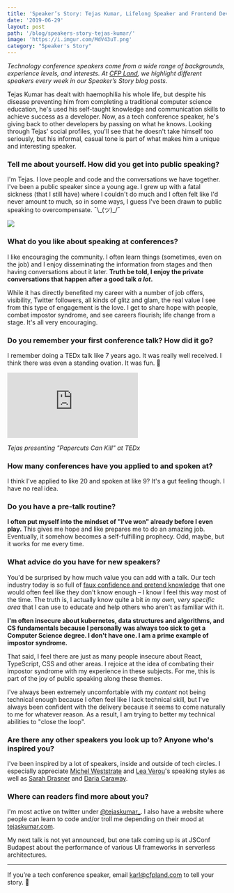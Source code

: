 ```yaml
---
title: 'Speaker’s Story: Tejas Kumar, Lifelong Speaker and Frontend Development Lead'
date: '2019-06-29'
layout: post
path: '/blog/speakers-story-tejas-kumar/'
image: 'https://i.imgur.com/MdV43uT.png'
category: "Speaker's Story"
---
```


_Technology conference speakers come from a wide range of backgrounds,
experience levels, and interests. At [CFP Land](https://www.cfpland.com/), we
highlight different speakers every week in our Speaker’s Story blog posts._

Tejas Kumar has dealt with haemophilia his whole life, but despite his disease preventing him from completing a traditional computer science education, he's used his self-taught knowledge and communication skills to achieve success as a developer. Now, as a tech conference speaker, he's giving back to other developers by passing on what he knows. Looking through Tejas' social profiles, you'll see that he doesn't take himself too seriously, but his informal, casual tone is part of what makes him a unique and interesting speaker.

<!--more-->

### Tell me about yourself. How did you get into public speaking?

I'm Tejas. I love people and code and the conversations we have together. I've been a public speaker since a young age. I grew up with a fatal sickness (that I still have) where I couldn't do much and I often felt like I'd never amount to much, so in some ways, I guess I've been drawn to public speaking to overcompensate. ¯\\\_(ツ)\_/¯

<img src="https://i.imgur.com/MdV43uT.png" class="center" />

### What do you like about speaking at conferences?

I like encouraging the community. I often learn things (sometimes, even on the job) and I enjoy disseminating the information from stages and then having conversations about it later. **Truth be told, I enjoy the private conversations that happen after a good talk _a lot_.**

While it has directly benefited my career with a number of job offers, visibility, Twitter followers, all kinds of glitz and glam, the real value I see from this type of engagement is the love. I get to share hope with people, combat impostor syndrome, and see careers flourish; life change from a stage. It's all very encouraging.

### Do you remember your first conference talk? How did it go?

I remember doing a TEDx talk like 7 years ago. It was really well received. I think there was even a standing ovation. It was fun. 🙂

<div class='embed-container'><iframe src='https://www.youtube.com/embed/TUIcTl9Hto4' frameborder='0' allowfullscreen></iframe></div>

_Tejas presenting "Papercuts Can Kill" at TEDx_

### How many conferences have you applied to and spoken at?

I think I've applied to like 20 and spoken at like 9? It's a gut feeling though. I have no real idea.

### Do you have a pre-talk routine?

**I often put myself into the mindset of "I've won" already before I even play.** This gives me hope and like prepares me to do an amazing job. Eventually, it somehow becomes a self-fulfilling prophecy. Odd, maybe, but it works for me every time.

### What advice do you have for new speakers?

You'd be surprised by how much value you can add with a talk. Our tech industry today is so full of [faux confidence and pretend knowledge](https://twitter.com/TejasKumar_/status/1126096390281732097) that one would often feel like they don't know enough – I know I feel this way most of the time. The truth is, I actually know quite a bit _in my own, very specific area_ that I can use to educate and help others who aren't as familiar with it.

**I'm often insecure about kubernetes, data structures and algorithms, and CS fundamentals because I personally was always too sick to get a Computer Science degree. I don't have one. I am a prime example of impostor syndrome.**

That said, I feel there are just as many people insecure about React, TypeScript, CSS and other areas. I rejoice at the idea of combating their impostor syndrome with my experience in these subjects. For me, this is part of the joy of public speaking along these themes.

I've always been extremely uncomfortable with my _content_ not being technical enough because I often feel like I lack technical skill, but I've always been confident with the delivery because it seems to come naturally to me for whatever reason. As a result, I am trying to better my technical abilities to "close the loop".

### Are there any other speakers you look up to? Anyone who's inspired you?

I've been inspired by a lot of speakers, inside and outside of tech circles. I especially appreciate [Michel Weststrate](https://twitter.com/mweststrate) and [Lea Verou](https://twitter.com/LeaVerou)'s speaking styles as well as [Sarah Drasner](https://twitter.com/sarah_edo) and [Daria Caraway](https://twitter.com/darcar31).

### Where can readers find more about you?

I'm most active on twitter under [@tejaskumar\_](https://twitter.com/tejaskumar_). I also have a website where people can learn to code and/or troll me depending on their mood at [tejaskumar.com](https://tejaskumar.com/).

My next talk is not yet announced, but one talk coming up is at JSConf Budapest about the performance of various UI frameworks in serverless architectures.

---

If you’re a tech conference speaker, email [karl@cfpland.com](mailto:karl@cfpland.com) to tell your story. 💌
